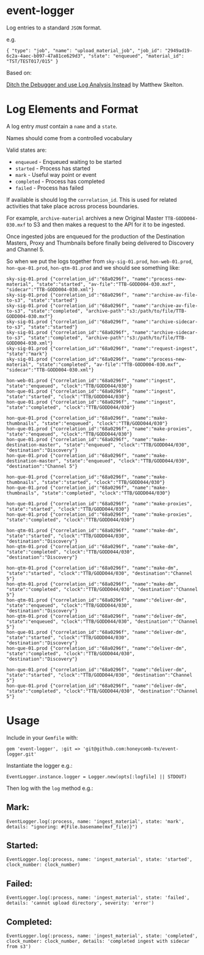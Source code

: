 # event-logger

Log entries to a standard `JSON` format.

e.g.

    { "type": "job", "name": "upload_material_job", "job_id": "2949ad19-6c2a-4aec-b097-47a81ce629d3", "state": "enqueued", "material_id": "TST/TEST017/015" }

Based on:

[Ditch the Debugger and use Log Analysis Instead](https://blog.logentries.com/2015/07/ditch-the-debugger-and-use-log-analysis-instead/) by Matthew Skelton.

# Log Elements and Format

A log entry _must_ contain a `name` and a `state`.

Names should come from a controlled vocabulary

Valid states are:

* `enqueued` - Enqueued waiting to be started
* `started` - Process has started
* `mark` - Useful way point or event 
* `completed` - Process has completed
* `failed` - Process has failed

If available is should log the `correlation_id`.  This is used for related activities that take place across process boundaries.  

For example, `archive-material` archives a new Original Master `TTB-GODD004-030.mxf` to S3 and then makes a request to the API for it to be ingested.

Once ingested jobs are enqueued for the production of the Destination Masters, Proxy and Thumbnails before finally being delivered to Discovery and Channel 5.

So when we put the logs together from `sky-sig-01.prod`, `hon-web-01.prod`, `hon-que-01.prod`, `hon-qtm-01.prod` and we should see something like:

    sky-sig-01.prod {"correlation_id":"68a0296f", "name":"process-new-material", "state":"started", "av-file":"TTB-GODD004-030.mxf", "sidecar":"TTB-GODD004-030.xml"}
    sky-sig-01.prod {"correlation_id":"68a0296f", "name":"archive-av-file-to-s3", "state":"started"}
    sky-sig-01.prod {"correlation_id":"68a0296f", "name":"archive-av-file-to-s3", "state":"completed", "archive-path":"s3:/path/to/file/TTB-GODD004-030.mxf"}
    sky-sig-01.prod {"correlation_id":"68a0296f", "name":"archive-sidecar-to-s3", "state":"started"}
    sky-sig-01.prod {"correlation_id":"68a0296f", "name":"archive-sidecar-to-s3", "state":"completed", "archive-path":"s3:/path/to/file/TTB-GODD004-030.xml"}
    sky-sig-01.prod {"correlation_id":"68a0296f", "name":"request-ingest", "state":"mark"}
    sky-sig-01.prod {"correlation_id":"68a0296f", "name":"process-new-material", "state":"completed", "av-file":"TTB-GODD004-030.mxf", "sidecar":"TTB-GODD004-030.xml"}

    hon-web-01.prod {"correlation_id":"68a0296f", "name":"ingest", "state":"enqueued", "clock":"TTB/GODD044/030"}
    hon-que-01.prod {"correlation_id":"68a0296f", "name":"ingest", "state":"started", "clock":"TTB/GODD044/030"}
    hon-que-01.prod {"correlation_id":"68a0296f", "name":"ingest", "state":"completed", "clock":"TTB/GODD044/030"}

    hon-que-01.prod {"correlation_id":"68a0296f", "name":"make-thumbnails", "state":"enqueued", "clock":"TTB/GODD044/030"}
    hon-que-01.prod {"correlation_id":"68a0296f", "name":"make-proxies", "state":"enqueued", "clock":"TTB/GODD044/030"}
    hon-que-01.prod {"correlation_id":"68a0296f", "name":"make-destination-master", "state":"enqueued", "clock":"TTB/GODD044/030", "destination":"Discovery"}
    hon-que-01.prod {"correlation_id":"68a0296f", "name":"make-destination-master", "state":"enqueued", "clock":"TTB/GODD044/030", "destination":"Channel 5"}

    hon-que-01.prod {"correlation_id":"68a0296f", "name":"make-thumbnails", "state":"started", "clock":"TTB/GODD044/030"} 
    hon-que-01.prod {"correlation_id":"68a0296f", "name":"make-thumbnails", "state":"completed", "clock":"TTB/GODD044/030"} 

    hon-que-01.prod {"correlation_id":"68a0296f", "name":"make-proxies", "state":"started", "clock":"TTB/GODD044/030"} 
    hon-que-01.prod {"correlation_id":"68a0296f", "name":"make-proxies", "state":"completed", "clock":"TTB/GODD044/030"} 

    hon-qtm-01.prod {"correlation_id":"68a0296f", "name":"make-dm", "state":"started", "clock":"TTB/GODD044/030", "destination":"Discovery"}
    hon-qtm-01.prod {"correlation_id":"68a0296f", "name":"make-dm", "state":"completed", "clock":"TTB/GODD044/030", "destination":"Discovery"}

    hon-qtm-01.prod {"correlation_id":"68a0296f", "name":"make-dm", "state":"started", "clock":"TTB/GODD044/030", "destination":"Channel 5"}
    hon-qtm-01.prod {"correlation_id":"68a0296f", "name":"make-dm", "state":"completed", "clock":"TTB/GODD044/030", "destination":"Channel 5"}
    hon-qtm-01.prod {"correlation_id":"68a0296f", "name":"deliver-dm", "state":"enqueued", "clock":"TTB/GODD044/030", "destination":"Discovery"} 
    hon-qtm-01.prod {"correlation_id":"68a0296f", "name":"deliver-dm", "state":"enqueued", "clock":"TTB/GODD044/030", "destination":"'Channel 5"} 
    hon-que-01.prod {"correlation_id":"68a0296f", "name":"deliver-dm", "state":"started", "clock":"TTB/GODD044/030", "destination":"Discovery"} 
    hon-que-01.prod {"correlation_id":"68a0296f", "name":"deliver-dm", "state":"completed", "clock":"TTB/GODD044/030", "destination":"Discovery"} 

    hon-que-01.prod {"correlation_id":"68a0296f", "name":"deliver-dm", "state":"started", "clock":"TTB/GODD044/030", "destination":"Channel 5"} 
    hon-que-01.prod {"correlation_id":"68a0296f", "name":"deliver-dm", "state":"completed", "clock":"TTB/GODD044/030", "destination":"Channel 5"}


# Usage

Include in your `Gemfile` with:

	gem 'event-logger', :git => 'git@github.com:honeycomb-tv/event-logger.git'

Instantiate the logger e.g.:

	EventLogger.instance.logger = Logger.new(opts[:logfile] || STDOUT)
	
Then log with the `log` method e.g.:

## Mark:
	EventLogger.log(:process, name: 'ingest_material', state: 'mark', details: "ignoring: #{File.basename(mxf_file)}")
## Started:
	EventLogger.log(:process, name: 'ingest_material', state: 'started', clock_number: clock_number)
## Failed:
	EventLogger.log(:process, name: 'ingest_material', state: 'failed', details: 'cannot upload directory', severity: 'error')
## Completed:
	EventLogger.log(:process, name: 'ingest_material', state: 'completed', clock_number: clock_number, details: 'completed ingest with sidecar from s3')